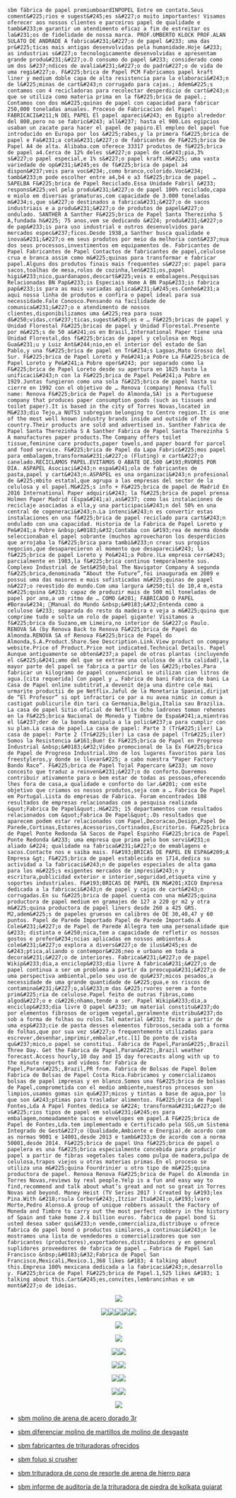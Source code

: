 
```
sbm fábrica de papel premiumboardINPOPEL Entre em contato.Seus coment&#225;rios e sugest&#245;es s&#227;o muito importantes! Visamos oferecer aos nossos clientes e parceiros papel de qualidade e tamb&#233;m garantir um atendimento eficaz a fim de estreitar os la&#231;os de fidelidade de nossa marca. PROF.UMBERTO KLOCK PROF.ALAN SULATO DE ANDRADE A fabrica&#231;&#227;o de papel &#233; uma das pr&#225;ticas mais antigas desenvolvidas pela humanidade.Hoje &#233; as industrias s&#227;o tecnologicamente desenvolvidas e apresentam grande produ&#231;&#227;o.O consumo do papel &#233; considerado como um dos &#237;ndices de avalia&#231;&#227;o do padr&#227;o de vida de uma regi&#227;o. F&#225;brica de Papel PCM Fabricamos papel kraft liner y medium doble capa de alta resistencia para la elaboraci&#243;n de l&#225;minas de cart&#243;n corrugado para cajas.; Adem&#225;s contamos con 4 recicladoras para recolectar desperdicio de cart&#243;n que se utiliza como materia prima en la f&#225;brica de papel.; Contamos con dos m&#225;quinas de papel con capacidad para fabricar 250,000 toneladas anuales. Proceso de Fabricacion del Papel: FABRICACI&#211;N DEL PAPEL El papel apareci&#243; en Egipto alrededor del 800,pero no se fabric&#243; all&#237; hasta el 900.Los egipcios usaban un zacate para hacer el papel de papiro.El empleo del papel fue introducido en Europa por los &#225;rabes,y la primera f&#225;brica de papel e Fa&#231;a cota&#231;&#227;o de fabricantes de F&#225;brica De Papel A4 de alta. Alibaba.com oferece 33317 produtos de f&#225;brica de papel a4.Cerca de 12% deles s&#227;o papel de c&#243;pia,3% s&#227;o papel especial,e 1% s&#227;o papel kraft.H&#225; uma vasta variedade de op&#231;&#245;es de f&#225;brica de papel a4 dispon&#237;veis para voc&#234;,como branco,colorido.Voc&#234; tamb&#233;m pode escolher entre a4,b4 e a3 f&#225;brica de papel … SAPELBA F&#225;brica de Papel Reciclado.Essa Unidade Fabril &#233; respons&#225;vel pela produ&#231;&#227;o de papel 100% reciclado,capa e miolo em diversas gramaturas,com capacidade de 3.000 toneladas m&#234;s,que s&#227;o destinados a fabrica&#231;&#227;o de sacos industriais e a produ&#231;&#227;o de produtos de papel&#227;o ondulado. SANTHER A Santher F&#225;brica de Papel Santa Therezinha S A,fundada h&#225; 75 anos,vem se dedicando &#224; produ&#231;&#227;o de pap&#233;is para uso industrial e outros desenvolvidos para mercados espec&#237;ficos.Desde 1938,a Santher busca qualidade e inova&#231;&#227;o em seus produtos por meio da melhoria cont&#237;nua dos seus processos,investimentos em equipamentos de. Fabricantes de Papel Fabricantes de Papel Contactos de fabricantes de papel,celulose crua e branca assim como m&#225;quinas para transformar e fabricar papel.Alguns dos produtos finais mais frequentes s&#227;o: papel para sacos,toalhas de mesa,rolos de cozinha,len&#231;os,papel higi&#233;nico,guardanapos,descart&#225;veis e embalagens.Pesquisas Relacionadas BN Pap&#233;is Especiais Home A BN Pap&#233;is fabrica pap&#233;is para as mais variadas aplica&#231;&#245;es.Conhe&#231;a aqui nossa linha de produtos e confira o papel ideal para sua necessidade.Fale Conosco.Pensando na facilidade de comunica&#231;&#227;o e atendimento de nossos clientes,disponibilizamos uma &#225;rea para suas d&#250;vidas,cr&#237;ticas,sugest&#245;es e … F&#225;bricas de papel y Unidad Florestal F&#225;bricas de papel y Unidad Florestal.Presente por m&#225;s de 50 a&#241;os en Brasil,International Paper tiene una Unidad Florestal,dos f&#225;bricas de papel y celulosa en Mogi Gua&#231;u y Luiz Ant&#244;nio,en el interior del estado de San Pablo,y una f&#225;brica de papel en Tr&#234;s Lagoas,Mato Grosso del Sur. F&#225;brica de Papel Loreto y Pe&#241;a Pobre La F&#225;brica de Papel Loreto y Pe&#241;a Pobre oper&#243; por separado como la F&#225;brica de Papel Loreto desde su apertura en 1825 hasta la unificaci&#243;n con la F&#225;brica de Papel Pe&#241;a Pobre en 1929.Juntas fungieron como una sola f&#225;brica de papel hasta su cierre en 1992 con el objetivo de … Renova (company) Renova (full name: Renova F&#225;brica de Papel do Almonda,SA) is a Portuguese company that produces paper consumption goods (such as tissues and toilet paper).It is based in the city of Torres Novas,located in M&#233;dio Tejo,a NUTS3 subregion belonging to Centro region.It is one of the most well known industry brands inside and outside of the country.Their products are sold and advertised in. Santher Fabrica de Papel Santa Therezinha S A Santher Fabrica de Papel Santa Therezinha S A manufactures paper products.The Company offers toilet tissue,feminine care products,paper towels,and paper board for parcel and food service. F&#225;brica de Papel da Lapa Fabric&#225;mos papel para embalagem,transforma&#231;&#227;o (Fluting) e cart&#227;o canelado.RECICLAMOS PAPEL.EVITAMOS O ABATE DE.500 &#193;RVORES POR DIA. ASPAPEL Asociaci&#243;n espa&#241;ola de fabricantes de pasta,papel y cart&#243;n.ASPAPEL es una organizaci&#243;n profesional de &#225;mbito estatal,que agrupa a las empresas del sector de la celulosa y el papel.M&#225;s info + F&#225;brica de papel de Madrid En 2016 International Paper adquiri&#243; la f&#225;brica de papel prensa Holmen Paper Madrid (Espa&#241;a),as&#237; como las instalaciones de reciclaje asociadas a ella,y una participaci&#243;n del 50% en una central de cogeneraci&#243;n.La intenci&#243;n es convertir estas instalaciones en una f&#225;brica de papel reciclado para cart&#243;n ondulado con una capacidad. Historia de la Fabrica de Papel Loreto y Pe&#241;a Pobre &nbsp;&#0183;&#32;Contaba con &#193;rea de merma donde seleccionaban el papel sobrante (muchos aprovecharon los desperdicios que arrojaba la f&#225;brica para tambi&#233;n crear sus propios negocios,que desaparecieron al momento que desapareci&#243; la f&#225;brica de papel Loreto y Pe&#241;a Pobre.)La empresa cerr&#243; parcialmente en 1983,la f&#225;brica continuo temporalmente sus. Complexo Industrial de Set&#250;bal The Navigator Company A segunda f&#225;brica,denominada “About the Future”,foi inaugurada em 2009 e possui uma das maiores e mais sofisticadas m&#225;quinas de papel n&#227;o revestido do mundo.Com uma largura &#250;til de 10,4 m,esta m&#225;quina &#233; capaz de produzir mais de 500 mil toneladas de papel por ano,a um ritmo de … COMO &#201; FABRICADO O PAPEL #Borav&#234; 🔵Manual do Mundo &nbsp;&#0183;&#32;Entenda como a celulose &#233; separada do resto da madeira e veja a m&#225;quina que comprime tudo e solta um rolo de papel gigante! Visitamos a f&#225;brica da Suzano,em Limeira,no interior de S&#227;o Paulo. RENOVA SA (by Renova Back to Renova F&#225;brica de Papel do Almonda.RENOVA SA of Renova F&#225;brica de Papel do Almonda,S.A.Product.Share.See Description.Link.View product on company website.Price of Product.Price not indicated.Technical Details. Papel Aunque antiguamente se obten&#237;a papel de otras plantas (incluyendo el c&#225;&#241;amo del que se extrae una celulosa de alta calidad),la mayor parte del papel se fabrica a partir de los &#225;rboles.Para fabricar un kilogramo de papel convencional se utilizan cien litros de agua.[cita requerida] Con papel y … Fabrica de bani Fabrica de bani La Casa de Papel online subtitrat,a devenit deja una dintre cele mai urmarite productii de pe Netflix.Jaful de la Monetaria Spaniei,dirijat de “El Profesor” si opt infractori ce par a nu avea nimic in comun a castigat publicurile din tari ca Germania,Belgia,Italia sau Brazilia. La casa de papel Sitio oficial de Netflix Ocho ladrones toman rehenes en la F&#225;brica Nacional de Moneda y Timbre de Espa&#241;a,mientras el l&#237;der de la banda manipula a la polic&#237;a para cumplir con su plan.La casa de papel.La casa de papel: Parte 3 (Tr&#225;iler) La casa de papel: Parte 2 (Tr&#225;iler) La casa de papel (Tr&#225;iler) Somos la Resistencia &#161;Bum! Ex F&#225;brica de Papel en Progreso Industrial &nbsp;&#0183;&#32;Video promocional de la Ex F&#225;brica de Papel de Progreso Industrial.Uno de los lugares favoritos para los freestyleros,y donde se llevar&#225; a cabo nuestra “Paper Factory Bando Race”. F&#225;brica de Papel Tojal Papercare &#233; um novo conceito que traduz a reinven&#231;&#227;o do conforto.Queremos contribuir ativamente para o bem estar de todas as pessoas,oferecendo lhes fora de casa,a qualidade e conforto do lar.&#201; com este objetivo que criamos os nossos produtos,seja com a … Fabrica De Papel em Portugal.Lista do empresas de Fabrica. Foram encontrados 108 resultados de empresas relacionadas com a pesquisa realizada &quot;Fabrica De Papel&quot;.H&#225; 15 departamentos com resultados relacionados com &quot;Fabrica De Papel&quot;.Os resultados que aparecem podem estar relacionados com Papel,Decoracao,Design,Papel De Parede,Cortinas,Estores,Acessorios,Cortinados,Escritorio. F&#225;brica de Papel Ponte Redonda SA Sacos de Papel Espinho F&#225;brica de Papel Ponte Redonda &#233; uma empresa que prima pelo bom servi&#231;o aliado &#224; qualidade na fabrica&#231;&#227;o de emablagens e sacos.Contacte nos e saiba mais. F&#193;BRICAS DE PAPEL EN ESPA&#209;A Empresa &gt; F&#225;brica de papel establecida en 1714,dedica su actividad a la fabricaci&#243;n de papeles especiales de alta gama para los m&#225;s exigentes mercados de impresi&#243;n y escritura,publicidad exterior e interior,seguridad,etiqueta vino y soportes industriales. F&#193;BRICAS DE PAPEL EN M&#201;XICO Empresa dedicada a la fabricaci&#243;n de papel y cajas de cart&#243;n corrugadas.En su f&#225;brica de papel cuenta con una m&#225;quina productora de papel medium en gramajes de 127 a 220 gr m2 y otra m&#225;quina productora de papel liners desde 260 a 425 GRS. M2,adem&#225;s de papeles gruesos en calibres de DE 30,40,47 y 60 puntos. Papel de Parede Importado Papel de Parede Importado.A Cole&#231;&#227;o de Papel de Parede Allegra tem uma personalidade que &#233; distinta e &#250;nica,tem a capacidade de refletir os nossos gostos e prefer&#234;ncias aplicadas em nossos ambientes.A cole&#231;&#227;o explora a divers&#227;o de ilus&#245;es de &#243;ptica,aliando o contempor&#226;neo e urbano em toda a decora&#231;&#227;o de interiores. Fabrica&#231;&#227;o de papel Wikip&#233;dia,a enciclop&#233;dia livre A fabrica&#231;&#227;o de papel continua a ser um problema a partir da preocupa&#231;&#227;o de uma perspectiva ambiental,pelo seu uso de qu&#237;micos pesados,a necessidade de uma grande quantidade de &#225;gua,e os riscos de contamina&#231;&#227;o,al&#233;m das &#225;rvores serem a fonte prim&#225;ria de celulose.Papel feito de outras fibras,como algod&#227;o e c&#226;nhamo,tende a ser. Papel Wikip&#233;dia,a enciclop&#233;dia livre O papel &#233; um material constitu&#237;do por elementos fibrosos de origem vegetal,geralmente distribu&#237;do sob a forma de folhas ou rolos.Tal material &#233; feito a partir de uma esp&#233;cie de pasta desses elementos fibrosos,secada sob a forma de folhas,que por sua vez s&#227;o frequentemente utilizadas para escrever,desenhar,imprimir,embalar,etc.[1] Do ponto de vista qu&#237;mico,o papel se constitui. Fabrica de Papel,Paran&#225;,Brazil Three Day. Get the Fabrica de Papel,Paran&#225;,Brazil weather forecast.Access hourly,10 day and 15 day forecasts along with up to the minute reports and videos for Fabrica de Papel,Paran&#225;,Brazil,PR from. Fabrica de Bolsas de Papel Bolem Fabrica de Bolsas de Papel Costa Rica.Fabricamos y comercializamos bolsas de papel impresas y en blanco.Somos una f&#225;brica de bolsas de Papel,comprometida con el medio ambiente,nuestros procesos son limpios,usamos gomas sin qu&#237;micos y tintas a base de agua,por lo que son &#243;ptimas para trasladar alimentos. F&#225;brica de Papel Fontes,Lda A Papel Fontes dedica se &#224; transforma&#231;&#227;o de v&#225;rios tipos de papel em solu&#231;&#245;es para embalagem,nomeadamente sacos e envelopes em papel.A F&#225;brica de Papel de Fontes,Lda.tem implementado e Certificado pela SGS,um Sistema Integrado de Gest&#227;o (Qualidade,Ambiente e Energia),de acordo com as normas 9001 e 14001,desde 2013 e tamb&#233;m de acordo com a norma 50001,desde 2014. F&#225;brica de papel Una f&#225;brica de papel o papelera es una f&#225;brica especialmente concebida para producir papel a partir de fibras vegetales tales como pulpa de madera,pulpa de celulosa,trapos viejos u otras materias primas.En el proceso se utiliza una m&#225;quina Fourdrinier u otro tipo de m&#225;quina productora de papel. Renova Renova F&#225;brica de Papel do Almonda in Torres Novas,reviews by real people.Yelp is a fun and easy way to find,recommend and talk about what’s great and not so great in Torres Novas and beyond. Money Heist (TV Series 2017 ) Created by &#193;lex Pina.With &#218;rsula Corber&#243;,Itziar Itu&#241;o,&#193;lvaro Morte,Pedro Alonso.A group of unique robbers assault the Factory of Moneda and Timbre to carry out the most perfect robbery in the history of Spain and take home 2.4 billion euros. fabrica de papel bond Si usted desea saber qui&#233;n vende,comercializa,distribuye u ofrece fabrica de papel bond o productos similares,a continuaci&#243;n le mostramos una lista de vendedores o comercializadores que son fabricantes (productores),exportadores,distribuidores y en general suplidores proveedores de fabrica de papel … Fabrica de Papel San Francisco &nbsp;&#0183;&#32;Fabrica de Papel San Francisco,Mexicali,Mexico.1,368 likes &#183; 4 talking about this.Empresa 100% mexicana dedicada a la fabricaci&#243;n,desarrollo y. F&#225;brica de Papel F&#225;brica de Papel.1,525 likes &#183; 1 talking about this.Cart&#245;es,convites,lembrancinhas e um mont&#227;o de ideias. 
```

<div align="center">

<a href="https://es-crusher.shibang-china.com/github&k=sbm+f%C3%A1brica+de+papel+premiumboard"><img src="https://static.shibang-china.com/es/crusher/logo.jpg"></a>

<a href="https://es-crusher.shibang-china.com/github&k=sbm+f%C3%A1brica+de+papel+premiumboard"><img src="https://static.shibang-china.com/es/crusher/index.jpg"></a><a href="https://es-crusher.shibang-china.com/material.htmlgithub&k=sbm+f%C3%A1brica+de+papel+premiumboard"><img src="https://static.shibang-china.com/es/crusher/material.jpg"></a><a href="https://es-crusher.shibang-china.com/application.htmlgithub&k=sbm+f%C3%A1brica+de+papel+premiumboard"><img src="https://static.shibang-china.com/es/crusher/application.jpg"></a><a href="https://es-crusher.shibang-china.com/aboutus.htmlgithub&k=sbm+f%C3%A1brica+de+papel+premiumboard"><img src="https://static.shibang-china.com/es/crusher/aboutus.jpg"></a><a href="https://es-crusher.shibang-china.com/contact.htmlgithub&k=sbm+f%C3%A1brica+de+papel+premiumboard"><img src="https://static.shibang-china.com/es/crusher/contact.jpg"></a>

<a href="https://es-crusher.shibang-china.com/github&k=sbm+f%C3%A1brica+de+papel+premiumboard"><img src="https://static.shibang-china.com/es/crusher/banner.jpg"></a>

<a href="https://swt.shibang-china.com/github&k=sbm+f%C3%A1brica+de+papel+premiumboard"><img src="https://static.shibang-china.com/es/crusher/text.jpg"></a>

<a href="https://swt.shibang-china.com/github&k=sbm+f%C3%A1brica+de+papel+premiumboard"><img src="https://static.shibang-china.com/es/crusher/chat.jpg"></a><a href="https://es-crusher.shibang-china.com/contact.htmlgithub&k=sbm+f%C3%A1brica+de+papel+premiumboard"><img src="https://static.shibang-china.com/es/crusher/message.jpg"></a>

<a href="https://es-crusher.shibang-china.com/products/pe.htmlgithub&k=sbm+f%C3%A1brica+de+papel+premiumboard"><img src="https://static.shibang-china.com/es/crusher/pe.jpg"></a><a href="https://es-crusher.shibang-china.com/products/pf.htmlgithub&k=sbm+f%C3%A1brica+de+papel+premiumboard"><img src="https://static.shibang-china.com/es/crusher/pf.jpg"></a>

<a href="https://es-crusher.shibang-china.com/products/hpt.htmlgithub&k=sbm+f%C3%A1brica+de+papel+premiumboard"><img src="https://static.shibang-china.com/es/crusher/hpt.jpg"></a><a href="https://es-crusher.shibang-china.com/products/vsi.htmlgithub&k=sbm+f%C3%A1brica+de+papel+premiumboard"><img src="https://static.shibang-china.com/es/crusher/vsi.jpg"></a>

<a href="https://es-crusher.shibang-china.com/products/klv.htmlgithub&k=sbm+f%C3%A1brica+de+papel+premiumboard"><img src="https://static.shibang-china.com/es/crusher/klv.jpg"></a><a href="https://es-crusher.shibang-china.com/products/portable.htmlgithub&k=sbm+f%C3%A1brica+de+papel+premiumboard"><img src="https://static.shibang-china.com/es/crusher/portable.jpg"></a>

<a href="https://swt.shibang-china.com/github&k=sbm+f%C3%A1brica+de+papel+premiumboard"><img src="https://static.shibang-china.com/es/crusher/case.jpg"></a>

</div>


* [sbm molino de arena de acero dorado 3r](sbm%20molino%20de%20arena%20de%20acero%20dorado%203r.md)

* [sbm diferenciar molino de martillos de molino de desgaste](sbm%20diferenciar%20molino%20de%20martillos%20de%20molino%20de%20desgaste.md)

* [sbm fabricantes de trituradoras ofrecidos](sbm%20fabricantes%20de%20trituradoras%20ofrecidos.md)

* [sbm foluo si crusher](sbm%20foluo%20si%20crusher.md)

* [sbm trituradora de cono de resorte de arena de hierro para](sbm%20trituradora%20de%20cono%20de%20resorte%20de%20arena%20de%20hierro%20para.md)

* [sbm informe de auditoría de la trituradora de piedra de kolkata gujarat](sbm%20informe%20de%20auditor%C3%ADa%20de%20la%20trituradora%20de%20piedra%20de%20kolkata%20gujarat.md)